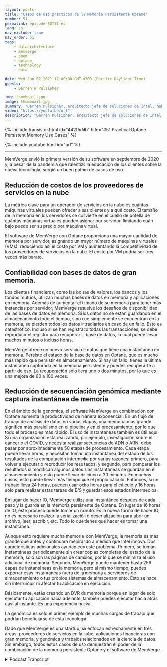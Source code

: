 ```yaml
---
layout: posts
title: "Casos de uso prácticos de la Memoria Persistente Optane"
number: 51
permalink: episode-EDT51-es
lang: es
nav_exclude: true
nav_order: 51
tags:
    - dataarchitecture
    - memverge
    - pmem
    - optane
    - technology
    - data

date: Wed Jun 02 2021 17:00:00 GMT-0700 (Pacific Daylight Time)
guests:
    - Darren W Pulsipher

img: thumbnail.jpg
image: thumbnail.jpg
summary: "Darren Pulsipher, arquitecto jefe de soluciones de Intel, habla con Charles Fan, CEO de MemVerge, sobre casos de uso con su software que utiliza la memoria persistente Optane de Intel de una manera innovadora, eliminando el cuello de botella entre la memoria y el almacenamiento."
video: "https://youtu.be/url"
description: "Darren Pulsipher, arquitecto jefe de soluciones de Intel, habla con Charles Fan, CEO de MemVerge, sobre casos de uso con su software que utiliza la memoria persistente Optane de Intel de una manera innovadora, eliminando el cuello de botella entre la memoria y el almacenamiento."
---
```


<div>
{% include transistor.html id="442f5ddb" title="#51 Practical Optane Persistent Memory Use Cases" %}

{% include youtube.html id="url" %}
</div>

---

MemVerge envió la primera versión de su software en septiembre de 2020 y, a pesar de la pandemia que ralentizó la educación de los clientes sobre la nueva tecnología, surgió un buen patrón de casos de uso.

## Reducción de costos de los proveedores de servicios en la nube

La métrica clave para un operador de servicios en la nube es cuántas máquinas virtuales pueden ofrecer a sus clientes y a qué costo. El tamaño de la memoria en los servidores se convierte en el cuello de botella de cuántas máquinas virtuales pueden asignar por servidor, limitando cuán bajo puede ser su precio por máquina virtual.

El software de MemVerge con Optane proporciona una mayor cantidad de memoria por servidor, asignando un mayor número de máquinas virtuales (VMs), reduciendo así el costo por VM y aumentando la competitividad de los proveedores de servicios en la nube. El costo por VM podría ser tres veces más barato.

## Confiabilidad con bases de datos de gran memoria.

Los clientes financieros, como las bolsas de valores, los bancos y los fondos mutuos, utilizan muchas bases de datos en memoria y aplicaciones en memoria. Además de aumentar el tamaño de su memoria para tener más instancias por servidor, MemVerge resuelve los desafíos de disponibilidad de las bases de datos en memoria. Si los datos no se están guardando en el almacenamiento todo el tiempo, sino que simplemente se encuentran en la memoria, se pierden todos los datos intradiarios en caso de un fallo. Esto es catastrófico. Incluso si se han registrado todas las transacciones, se debe reproducir el registro para recuperar la base de datos, lo cual puede llevar muchos minutos o incluso horas.

MemVerge ofrece un nuevo servicio de datos que tiene una instantánea en memoria. Persiste el estado de la base de datos en Optane, que es mucho más rápido que persistir en almacenamiento. Si hay un fallo, tienes la última instantánea capturada en la memoria persistente y puedes recuperarte a partir de eso. La recuperación solo lleva uno o dos minutos, por lo que es una mejora de 60 a 100 veces.

## Reducción de secuenciación genómica mediante captura instantánea de memoria

En el ámbito de la genómica, el software MemVerge en combinación con Optane aumenta la productividad de manera exponencial. En un flujo de trabajo de análisis de datos en varias etapas, una memoria más grande significa más paralelismo en el pipeline y en el procesamiento, por lo que todo el proceso es más rápido. El uso de instantáneas también es útil aquí. Si una organización está realizando, por ejemplo, investigación sobre el cáncer o el COVID, y necesita realizar secuencias de ADN o ARN, debe pasar por aproximadamente 50 etapas de procesamiento. Cada etapa puede llevar horas, y necesitan tomar una instantánea del estado de los resultados de la computación intermedia por varias razones: primero, para volver a ejecutar o reproducir los resultados, y segundo, para comparar los resultados si modifican algunos datos. Las instantáneas se guardan en el almacenamiento y esto puede llevar de cinco a 30 minutos. En muchos casos, esto puede llevar más tiempo que el propio cálculo. Entonces, si un trabajo lleva 24 horas, pueden usar ocho horas para el cálculo y 16 horas solo para realizar estas tareas de E/S y guardar esos estados intermedios.

En lugar de hacer IO, MemVerge utiliza una instantánea después de cada paso y la guarda en la memoria persistente de Optane. En lugar de 16 horas de IO, este proceso puede tomar un minuto. Es la nueva forma de hacer IO; no es necesario realizar la serialización o deserialización para abrir un archivo, leer, escribir, etc. Todo lo que tienes que hacer es tomar una instantánea.

Aunque esto requiere mucha memoria, con MemVerge, la memoria es más grande que antes y continuará mejorando a medida que Intel innova. Dos características adicionales ayudan con este problema. Primero, se toman instantáneas periódicamente sin crear copias completas del estado de la memoria; solo son las páginas de cambios, por lo que se minimiza el uso adicional de memoria. Segundo, MemVerge puede mantener hasta 256 capas de instantáneas en la memoria, pero al mismo tiempo, puedes exportar esas instantáneas fuera de la memoria a servidores de almacenamiento o tus propios sistemas de almacenamiento. Esto se hace sin interrumpir ni afectar tu aplicación en ejecución.

Básicamente, estás creando un DVR de memoria porque en lugar de solo ejecutar tu aplicación hacia adelante, también puedes ejecutar hacia atrás casi al instante. Es una experiencia nueva.

La genómica es solo el primer ejemplo de muchas cargas de trabajo que podrían beneficiarse de esta tecnología.

Dado que MemVerge es una startup, se enfocan estrechamente en tres áreas: proveedores de servicios en la nube, aplicaciones financieras con gran memoria, y genómica y trabajos relacionados en la ciencia de datos. Sin embargo, todos estos casos de uso demuestran el poder de la combinación de la memoria persistente Optane y el software de MemVerge.



<details>
<summary> Podcast Transcript </summary>

<p></p>

</details>
